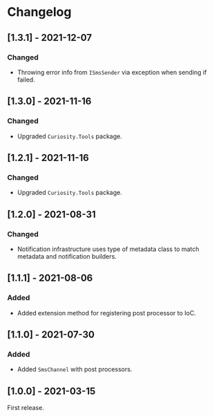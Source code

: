 # Changelog

## [1.3.1] - 2021-12-07

### Changed

- Throwing error info from `ISmsSender` via exception when sending if failed.

## [1.3.0] - 2021-11-16

### Changed

- Upgraded `Curiosity.Tools` package.

## [1.2.1] - 2021-11-16

### Changed

- Upgraded `Curiosity.Tools` package.

## [1.2.0] - 2021-08-31

### Changed

- Notification infrastructure uses type of metadata class to match metadata and notification builders.

## [1.1.1] - 2021-08-06

### Added

- Added extension method for registering post processor to IoC.

## [1.1.0] - 2021-07-30

### Added

- Added `SmsChannel` with post processors.

## [1.0.0] - 2021-03-15

First release.
